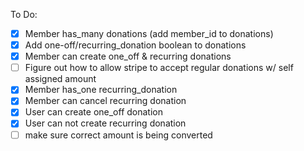 To Do:

- [x] Member has_many donations (add member_id to donations)
- [x] Add one-off/recurring_donation boolean to donations
- [x] Member can create one_off & recurring donations
- [ ] Figure out how to allow stripe to accept regular donations w/ self assigned amount
- [x] Member has_one recurring_donation
- [x] Member can cancel recurring donation
- [x] User can create one_off donation
- [x] User can not create recurring donation
- [ ] make sure correct amount is being converted
